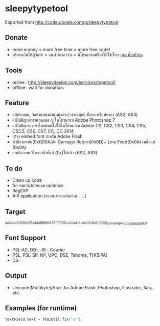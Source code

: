 # sleepytypetool
Exported from http://code.google.com/p/sleepytypetool

Donate
---
  * more money = more free time = more free code!
  * บริจาคเงินให้ผู้จัดทำ = คนทำมีเวลาว่าง = มีโปรแกรมฟรีมาให้ใช้เรื่อยๆ
[กดเพื่อบริจาค](https://www.paypal.com/cgi-bin/webscr?cmd=_xclick&business=katopz%40gmail%2ecom&lc=TH&item_name=sleepytypetool&item_number=sleepytypetool&button_subtype=services&no_note=0&currency_code=USD&bn=PP%2dBuyNowBF%3abtn_buynowCC_LG%2egif%3aNonHostedGues) 

Tools
---
  * online : http://sleepydesign.com/services/typetool/
  * offline : wait for donation.

Feature
---
  * แก้สระลอย, จัดตำแหน่งตำแหน่งสระ/วรรณยุกต์ ที่ลอย หรือทับหาง (AS2, AS3)
  * แก้ไขปัญหาการแสดงผล ญ ในโปรแกรม Adobe Photoshop 7
  * แก้ไขปัญหาภาษาไทยพิมพ์ไม่ได้ในโปรแกรม Adobe CS, CS2, CS3, CS4, CS5, CS5.5, CS6, CS7, CC, CC 2014
  * สร้าง embed font สำหรับ Adobe Flash
  * ตัวปัดบรรทัด(0x0D0A)ตัด Carriage Return(0x0D)+ Line Feed(0x0A) เหลือแค่ (0x0A)
  * ยกเลิกการแก้ไขจากตัวที่แก้ (fix)ไปแล้ว (AS2, AS3)
   
To do
---
  * Clean up code
  * for each/bitwise optimize
  * RegEXP
  * AIR application (รอคนบริจาคเงินก่อน -..-)

Target
---
```
อ่อ้อ๊อ๋อ์อํอ็ป่ป้ป๊ป๋ป์ปํป็อั่อั้อั๊อั๋ปั่ปั้ปั๊ปั๋อิ่อี้อึ๊อื๋ปิ่ปี้ปึ๊ปื๋ปิ์อำอ่ำอ้ำอ๊ำอ๋ำปำป่ำป้ำป๊ำป๋ำปุ่ปุ้ปุ๊ปุ๋อุอูอฺญญุญูญฺฤุฤูฤฺฎุฎูฎฺฏุฏูฏฺฐฐุฐูฐฺ
```

Font Support
---
  * PSL-AD, DB-, JS-, Courier
  * PSL, PSL-SP, NP, UPC, DSE, Tahoma, TH(SIPA)
  * DS-

Output
---
  * Unicode(Multibyte)/Ascii for Adobe Flash, Photoshop, Illustrator, Xara, etc.

Examples (for runtime)
---
```actionscript
textField.text = ThaiUtil.fix("ก่า");
```
